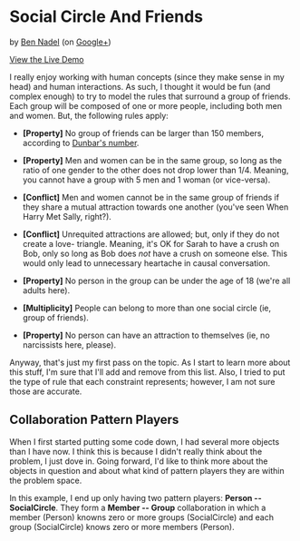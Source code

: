 
# Social Circle And Friends

by [Ben Nadel][bennadel] (on [Google+][goggle-plus])

[View the Live Demo][demo]

I really enjoy working with human concepts (since they make sense in my head) and human 
interactions. As such, I thought it would be fun (and complex enough) to try to model the rules 
that surround a group of friends. Each group will be composed of one or more people, including both
men and women. But, the following rules apply:

* __[Property]__ No group of friends can be larger than 150 members, according to 
[Dunbar's number][dunbar].

* __[Property]__ Men and women can be in the same group, so long as the ratio of one gender to the
other does not drop lower than 1/4. Meaning, you cannot have a group with 5 men and 1 woman (or 
vice-versa).

* __[Conflict]__ Men and women cannot be in the same group of friends if they share a mutual 
attraction towards one another (you've seen When Harry Met Sally, right?).

* __[Conflict]__ Unrequited attractions are allowed; but, only if they do not create a love-
triangle. Meaning, it's OK for Sarah to have a crush on Bob, only so long as Bob does _not_ have a 
crush on someone else. This would only lead to unnecessary heartache in causal conversation.

* __[Property]__ No person in the group can be under the age of 18 (we're all adults here).

* __[Multiplicity]__ People can belong to more than one social circle (ie, group of friends). 

* __[Property]__ No person can have an attraction to themselves (ie, no narcissists here, please).

Anyway, that's just my first pass on the topic. As I start to learn more about this stuff, I'm sure
that I'll add and remove from this list. Also, I tried to put the type of rule that each constraint
represents; however, I am not sure those are accurate.

## Collaboration Pattern Players

When I first started putting some code down, I had several more objects than I have now. I think 
this is because I didn't really think about the problem, I just dove in. Going forward, I'd like to
think more about the objects in question and about what kind of pattern players they are within the
problem space.

In this example, I end up only having two pattern players: __Person -- SocialCircle__. They form 
a __Member -- Group__ collaboration in which a member (Person) knowns zero or more groups 
(SocialCircle) and each group (SocialCircle) knows zero or more members (Person).


[bennadel]: http://www.bennadel.com
[goggle-plus]: https://plus.google.com/108976367067760160494?rel=author
[demo]: http://bennadel.github.io/Streamlined-Object-Modeling/examples/01-social-circle/
[dunbar]: http://en.wikipedia.org/wiki/Dunbar's_number